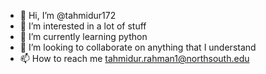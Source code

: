 - 👋 Hi, I’m @tahmidur172
- 👀 I’m interested in a lot of stuff
- 🌱 I’m currently learning python
- 💞️ I’m looking to collaborate on anything that I understand
- 📫 How to reach me tahmidur.rahman1@northsouth.edu 

<!---
tahmidur172/tahmidur172 is a ✨ special ✨ repository because its `README.md` (this file) appears on your GitHub profile.
You can click the Preview link to take a look at your changes.
--->
